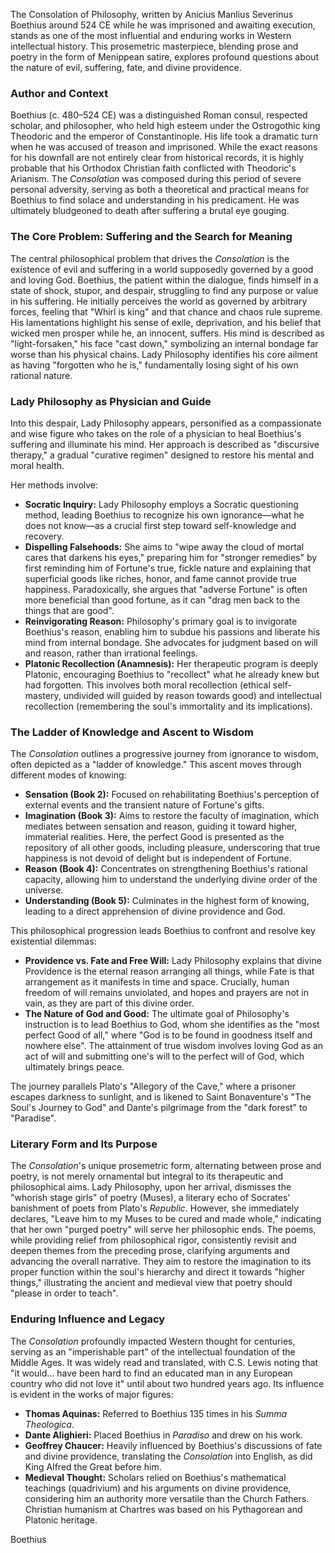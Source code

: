 The Consolation of Philosophy, written by Anicius Manlius Severinus Boethius around 524 CE while he was imprisoned and awaiting execution, stands as one of the most influential and enduring works in Western intellectual history. This prosemetric masterpiece, blending prose and poetry in the form of Menippean satire, explores profound questions about the nature of evil, suffering, fate, and divine providence.

### Author and Context

Boethius (c. 480–524 CE) was a distinguished Roman consul, respected scholar, and philosopher, who held high esteem under the Ostrogothic king Theodoric and the emperor of Constantinople. His life took a dramatic turn when he was accused of treason and imprisoned. While the exact reasons for his downfall are not entirely clear from historical records, it is highly probable that his Orthodox Christian faith conflicted with Theodoric's Arianism. The _Consolation_ was composed during this period of severe personal adversity, serving as both a theoretical and practical means for Boethius to find solace and understanding in his predicament. He was ultimately bludgeoned to death after suffering a brutal eye gouging.

### The Core Problem: Suffering and the Search for Meaning

The central philosophical problem that drives the _Consolation_ is the existence of evil and suffering in a world supposedly governed by a good and loving God. Boethius, the patient within the dialogue, finds himself in a state of shock, stupor, and despair, struggling to find any purpose or value in his suffering. He initially perceives the world as governed by arbitrary forces, feeling that "Whirl is king" and that chance and chaos rule supreme. His lamentations highlight his sense of exile, deprivation, and his belief that wicked men prosper while he, an innocent, suffers. His mind is described as "light-forsaken," his face "cast down," symbolizing an internal bondage far worse than his physical chains. Lady Philosophy identifies his core ailment as having "forgotten who he is," fundamentally losing sight of his own rational nature.

### Lady Philosophy as Physician and Guide

Into this despair, Lady Philosophy appears, personified as a compassionate and wise figure who takes on the role of a physician to heal Boethius's suffering and illuminate his mind. Her approach is described as "discursive therapy," a gradual "curative regimen" designed to restore his mental and moral health.

Her methods involve:

- **Socratic Inquiry:** Lady Philosophy employs a Socratic questioning method, leading Boethius to recognize his own ignorance—what he does not know—as a crucial first step toward self-knowledge and recovery.
- **Dispelling Falsehoods:** She aims to "wipe away the cloud of mortal cares that darkens his eyes," preparing him for "stronger remedies" by first reminding him of Fortune's true, fickle nature and explaining that superficial goods like riches, honor, and fame cannot provide true happiness. Paradoxically, she argues that "adverse Fortune" is often more beneficial than good fortune, as it can "drag men back to the things that are good".
- **Reinvigorating Reason:** Philosophy's primary goal is to invigorate Boethius's reason, enabling him to subdue his passions and liberate his mind from internal bondage. She advocates for judgment based on will and reason, rather than irrational feelings.
- **Platonic Recollection (Anamnesis):** Her therapeutic program is deeply Platonic, encouraging Boethius to "recollect" what he already knew but had forgotten. This involves both moral recollection (ethical self-mastery, undivided will guided by reason towards good) and intellectual recollection (remembering the soul's immortality and its implications).

### The Ladder of Knowledge and Ascent to Wisdom

The _Consolation_ outlines a progressive journey from ignorance to wisdom, often depicted as a "ladder of knowledge." This ascent moves through different modes of knowing:

- **Sensation (Book 2):** Focused on rehabilitating Boethius's perception of external events and the transient nature of Fortune's gifts.
- **Imagination (Book 3):** Aims to restore the faculty of imagination, which mediates between sensation and reason, guiding it toward higher, immaterial realities. Here, the perfect Good is presented as the repository of all other goods, including pleasure, underscoring that true happiness is not devoid of delight but is independent of Fortune.
- **Reason (Book 4):** Concentrates on strengthening Boethius's rational capacity, allowing him to understand the underlying divine order of the universe.
- **Understanding (Book 5):** Culminates in the highest form of knowing, leading to a direct apprehension of divine providence and God.

This philosophical progression leads Boethius to confront and resolve key existential dilemmas:

- **Providence vs. Fate and Free Will:** Lady Philosophy explains that divine Providence is the eternal reason arranging all things, while Fate is that arrangement as it manifests in time and space. Crucially, human freedom of will remains unviolated, and hopes and prayers are not in vain, as they are part of this divine order.
- **The Nature of God and Good:** The ultimate goal of Philosophy's instruction is to lead Boethius to God, whom she identifies as the "most perfect Good of all," where "God is to be found in goodness itself and nowhere else". The attainment of true wisdom involves loving God as an act of will and submitting one's will to the perfect will of God, which ultimately brings peace.

The journey parallels Plato's "Allegory of the Cave," where a prisoner escapes darkness to sunlight, and is likened to Saint Bonaventure's "The Soul's Journey to God" and Dante's pilgrimage from the "dark forest" to "Paradise".

### Literary Form and Its Purpose

The _Consolation_'s unique prosemetric form, alternating between prose and poetry, is not merely ornamental but integral to its therapeutic and philosophical aims. Lady Philosophy, upon her arrival, dismisses the "whorish stage girls" of poetry (Muses), a literary echo of Socrates' banishment of poets from Plato's _Republic_. However, she immediately declares, "Leave him to my Muses to be cured and made whole," indicating that her own "purged poetry" will serve her philosophic ends. The poems, while providing relief from philosophical rigor, consistently revisit and deepen themes from the preceding prose, clarifying arguments and advancing the overall narrative. They aim to restore the imagination to its proper function within the soul's hierarchy and direct it towards "higher things," illustrating the ancient and medieval view that poetry should "please in order to teach".

### Enduring Influence and Legacy

The _Consolation_ profoundly impacted Western thought for centuries, serving as an "imperishable part" of the intellectual foundation of the Middle Ages. It was widely read and translated, with C.S. Lewis noting that "it would... have been hard to find an educated man in any European country who did not love it" until about two hundred years ago. Its influence is evident in the works of major figures:

- **Thomas Aquinas:** Referred to Boethius 135 times in his _Summa Theologica_.
- **Dante Alighieri:** Placed Boethius in _Paradiso_ and drew on his work.
- **Geoffrey Chaucer:** Heavily influenced by Boethius's discussions of fate and divine providence, translating the _Consolation_ into English, as did King Alfred the Great before him.
- **Medieval Thought:** Scholars relied on Boethius's mathematical teachings (quadrivium) and his arguments on divine providence, considering him an authority more versatile than the Church Fathers. Christian humanism at Chartres was based on his Pythagorean and Platonic heritage.

Boethius